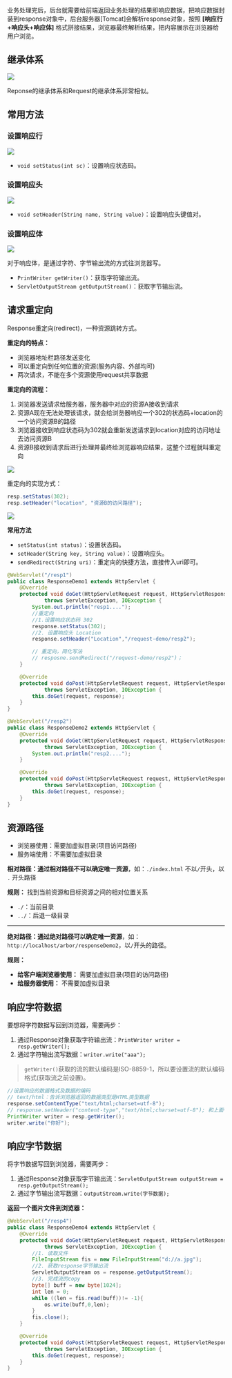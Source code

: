 
业务处理完后，后台就需要给前端返回业务处理的结果即响应数据，把响应数据封装到response对象中，后台服务器\[Tomcat\]会解析response对象，按照 **\[响应行+响应头+响应体\]** 格式拼接结果，浏览器最终解析结果，把内容展示在浏览器给用户浏览。



## 继承体系

![](assets/Java%20Response/5e41c9976871aec49934f4c62c0592e7_MD5.png)


Reponse的继承体系和Request的继承体系非常相似。



## 常用方法

### 设置响应行

![](assets/Java%20Response/021e8466225136a778bb77b91c0e43f0_MD5.png)


* `void setStatus(int sc)`：设置响应状态码。

### 设置响应头

![](assets/Java%20Response/f7bfa65dcd193b212f594a274682beac_MD5.png)


* `void setHeader(String name, String value)`：设置响应头键值对。



### 设置响应体

![](assets/Java%20Response/234f9f7f02a4ab1d9f43a138d8f11f4e_MD5.png)


对于响应体，是通过字符、字节输出流的方式往浏览器写。

* `PrintWriter getWriter()`：获取字符输出流。
* `ServletOutputStream getOutputStream()`：获取字节输出流。



## 请求重定向

Response重定向(redirect)，一种资源跳转方式。

**重定向的特点：**

* 浏览器地址栏路径发送变化
* 可以重定向到任何位置的资源(服务内容、外部均可)
* 两次请求，不能在多个资源使用request共享数据

**重定向的流程：**

1. 浏览器发送请求给服务器，服务器中对应的资源A接收到请求
2. 资源A现在无法处理该请求，就会给浏览器响应一个302的状态码+location的一个访问资源B的路径
3. 浏览器接收到响应状态码为302就会重新发送请求到location对应的访问地址去访问资源B
4. 资源B接收到请求后进行处理并最终给浏览器响应结果，这整个过程就叫重定向

![](assets/Java%20Response/d5a61068cb24a98a3d19699995ff53c2_MD5.png)


重定向的实现方式：

```java
resp.setStatus(302);
resp.setHeader("location", "资源B的访问路径");
```

![](assets/Java%20Response/72edb5e03d3242e7da39d32fa100d8f3_MD5.png)




**常用方法**

* `setStatus(int status)`：设置状态码。
* `setHeader(String key, String value)`：设置响应头。
* `sendRedirect(String uri)`：重定向的快捷方法，直接传入uri即可。



```java
@WebServlet("/resp1")
public class ResponseDemo1 extends HttpServlet {
    @Override
    protected void doGet(HttpServletRequest request, HttpServletResponse response) 
            throws ServletException, IOException {
        System.out.println("resp1....");
        //重定向
        //1.设置响应状态码 302
        response.setStatus(302);
        //2. 设置响应头 Location
        response.setHeader("Location","/request-demo/resp2");

        // 重定向，简化写法
        // resposne.sendRedirect("/request-demo/resp2")；
    }

    @Override
    protected void doPost(HttpServletRequest request, HttpServletResponse response) 
            throws ServletException, IOException {
        this.doGet(request, response);
    }
}
```


```java
@WebServlet("/resp2")
public class ResponseDemo2 extends HttpServlet {
    @Override
    protected void doGet(HttpServletRequest request, HttpServletResponse response) 
            throws ServletException, IOException {
        System.out.println("resp2....");
    }

    @Override
    protected void doPost(HttpServletRequest request, HttpServletResponse response) 
            throws ServletException, IOException {
        this.doGet(request, response);
    }
}
```


## 资源路径

* 浏览器使用：需要加虚拟目录(项目访问路径)
* 服务端使用：不需要加虚拟目录



**相对路径：通过相对路径不可以确定唯一资源**，如：`./index.html`	不以`/`开头，以 `.` 开头路径

**规则：** 找到当前资源和目标资源之间的相对位置关系

* `./`：当前目录
* `../`：后退一级目录

---

**绝对路径：通过绝对路径可以确定唯一资源**，如：`http://localhost/arbor/responseDemo2`，以`/`开头的路径。

**规则：**

* **给客户端浏览器使用：** 需要加虚拟目录(项目的访问路径)
* **给服务器使用：** 不需要加虚拟目录



## 响应字符数据

要想将字符数据写回到浏览器，需要两步：

1. 通过Response对象获取字符输出流：`PrintWriter writer = resp.getWriter();`
2. 通过字符输出流写数据：`writer.write("aaa");`

> `getWriter()`获取的流的默认编码是ISO-8859-1，所以要设置流的默认编码格式(获取流之前设置)。



```java
//设置响应的数据格式及数据的编码
// text/html：告诉浏览器返回的数据类型是HTML类型数据
response.setContentType("text/html;charset=utf-8");
// response.setHeader("content-type","text/html;charset=utf-8"); 和上面一行代码实现的效果一致
PrintWriter writer = resp.getWriter();
writer.write("你好");
```


## 响应字节数据

将字节数据写回到浏览器，需要两步：

1. 通过Response对象获取字节输出流：`ServletOutputStream outputStream = resp.getOutputStream();`
2. 通过字节输出流写数据：`outputStream.write(字节数据);`


**返回一个图片文件到浏览器：**

```java
@WebServlet("/resp4")
public class ResponseDemo4 extends HttpServlet {
    @Override
    protected void doGet(HttpServletRequest request, HttpServletResponse response) 
            throws ServletException, IOException {
        //1. 读取文件
        FileInputStream fis = new FileInputStream("d://a.jpg");
        //2. 获取response字节输出流
        ServletOutputStream os = response.getOutputStream();
        //3. 完成流的copy
        byte[] buff = new byte[1024];
        int len = 0;
        while ((len = fis.read(buff))!= -1){
            os.write(buff,0,len);
        }
        fis.close();
    }

    @Override
    protected void doPost(HttpServletRequest request, HttpServletResponse response) 
            throws ServletException, IOException {
        this.doGet(request, response);
    }
}
```